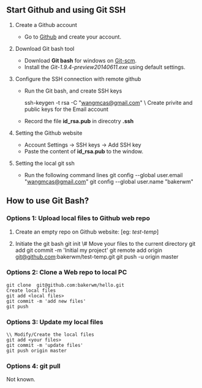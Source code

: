 ## Start Github and using Git SSH

1. Create a Github account
    * Go to [Github](https://github.com/) and create your account.

2. Download Git bash tool
    * Download **Git bash** for windows on [Git-scm](http://git-scm.com/downloads).
    * Install the *Git-1.9.4-preview20140611.exe* using default settings.

3. Configure the SSH connection with remote github
    * Run the Git bash, and create SSH keys

	    ssh-keygen  -t rsa  -C "wangmcas@gmail.com"
	    \\ Create privite and public keys for the Email account

    * Record the file **id_rsa.pub** in direcotry **.ssh**

4. Setting the Github website
    * Account Settings -> SSH keys -> Add SSH key
    * Paste the content of **id_rsa.pub** to the window.

5. Setting the local git ssh
    * Run the following command lines
		git config --global user.email  "wangmcas@gmail.com"
		git config --global user.name "bakerwm"

## How to use Git Bash?
### Options 1: Upload local files to Github web repo

1. Create an empty repo on Github website: [eg: *test-temp*]

2. Initiate the git bash
    git init
	\\# Move your files to the current directory
	git add  <your files>
	git commit -m 'Initial my project'
	git remote add origin git@github.com:bakerwm/test-temp.git
	git push -u origin master

### Options 2: Clone a Web repo to local PC
    git clone  git@github.com:bakerwm/hello.git
    Create local files
    git add <local files>
    git commit -m 'add new files'
    git push

### Options 3: Update my local files
    \\ Modify/Create the local files
    git add <your files>
    git commit -m 'update files'
    git push origin master

### Options 4: git pull
Not known.
